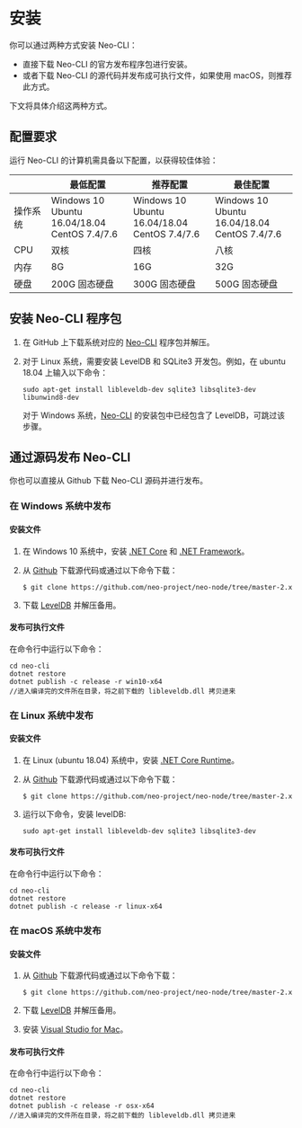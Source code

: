 # 安装

你可以通过两种方式安装 Neo-CLI：

- 直接下载 Neo-CLI 的官方发布程序包进行安装。
- 或者下载 Neo-CLI 的源代码并发布成可执行文件，如果使用 macOS，则推荐此方式。

下文将具体介绍这两种方式。

## 配置要求

运行 Neo-CLI 的计算机需具备以下配置，以获得较佳体验：

|          | 最低配置                                             | 推荐配置                                             | 最佳配置                                               |
| -------- | ---------------------------------------------------- | ---------------------------------------------------- | ---------------------------------------------------- |
| 操作系统 | Windows 10<br/>Ubuntu 16.04/18.04<br/>CentOS 7.4/7.6 | Windows 10<br/>Ubuntu 16.04/18.04<br/>CentOS 7.4/7.6 | Windows 10<br/>Ubuntu 16.04/18.04<br/>CentOS 7.4/7.6 |
| CPU      | 双核                                                 | 四核                                                 | 八核                                                  |
| 内存     | 8G                                                   | 16G                                                  | 32G                                                  |
| 硬盘     | 200G 固态硬盘                                         | 300G 固态硬盘                                        | 500G 固态硬盘                                         |

## 安装 Neo-CLI 程序包

1. 在 GitHub 上下载系统对应的 [Neo-CLI](https://github.com/neo-project/neo-cli/releases) 程序包并解压。

2. 对于 Linux 系统，需要安装 LevelDB 和 SQLite3 开发包。例如，在 ubuntu 18.04 上输入以下命令：

   ```
   sudo apt-get install libleveldb-dev sqlite3 libsqlite3-dev libunwind8-dev
   ```

   对于 Windows 系统，[Neo-CLI](https://github.com/neo-project/neo-cli/releases) 的安装包中已经包含了 LevelDB，可跳过该步骤。  

## 通过源码发布 Neo-CLI 

你也可以直接从 Github 下载 Neo-CLI 源码并进行发布。

### 在 Windows 系统中发布

#### 安装文件

1. 在 Windows 10 系统中，安装 [.NET Core](https://www.microsoft.com/net/download/windows) 和 [.NET Framework](https://www.microsoft.com/net/download/windows)。

2. 从 [Github](https://github.com/neo-project/neo-cli.git) 下载源代码或通过以下命令下载：

   ```
   $ git clone https://github.com/neo-project/neo-node/tree/master-2.x
   ```

3. 下载 [LevelDB](https://github.com/neo-ngd/leveldb/releases) 并解压备用。

#### 发布可执行文件

在命令行中运行以下命令：

```
cd neo-cli
dotnet restore
dotnet publish -c release -r win10-x64
//进入编译完的文件所在目录，将之前下载的 libleveldb.dll 拷贝进来
```

### 在 Linux 系统中发布

#### 安装文件

1. 在 Linux (ubuntu 18.04) 系统中，安装 [.NET Core Runtime](https://www.microsoft.com/net/download/linux)。

2. 从 [Github](https://github.com/neo-project/neo-cli.git) 下载源代码或通过以下命令下载：

   ```
   $ git clone https://github.com/neo-project/neo-node/tree/master-2.x
   ```

3. 运行以下命令，安装 levelDB:

   ```
   sudo apt-get install libleveldb-dev sqlite3 libsqlite3-dev
   ```

#### 发布可执行文件

在命令行中运行以下命令：

```
cd neo-cli
dotnet restore
dotnet publish -c release -r linux-x64
```

### 在 macOS 系统中发布

#### 安装文件

1. 从 [Github](https://github.com/neo-project/neo-cli.git) 下载源代码或通过以下命令下载：

   ```
   $ git clone https://github.com/neo-project/neo-node/tree/master-2.x
   ```

2. 下载 [LevelDB](https://github.com/neo-ngd/leveldb/releases) 并解压备用。

3. 安装 [Visual Studio for Mac](https://www.visualstudio.com/vs/mac/)。

#### 发布可执行文件

在命令行中运行以下命令：

```
cd neo-cli
dotnet restore
dotnet publish -c release -r osx-x64
//进入编译完的文件所在目录，将之前下载的 libleveldb.dll 拷贝进来
```




